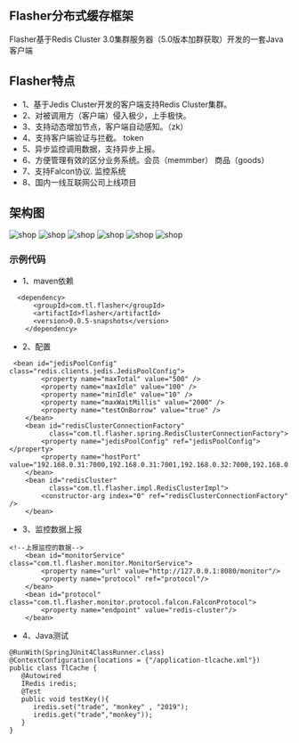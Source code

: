 Flasher分布式缓存框架
---

 Flasher基于Redis Cluster 3.0集群服务器（5.0版本加群获取）开发的一套Java客户端

## Flasher特点

* 1、基于Jedis Cluster开发的客户端支持Redis Cluster集群。
* 2、对被调用方（客户端）侵入极少，上手极快。
* 3、支持动态增加节点，客户端自动感知。（zk）
* 4、支持客户端验证与拦截。 token
* 5、异步监控调用数据，支持异步上报。
* 6、方便管理有效的区分业务系统。会员（memmber） 商品（goods）
* 7、支持Falcon协议. 监控系统
* 8、国内一线互联网公司上线项目

## 架构图

![shop](https://oss-weslie.oss-cn-shanghai.aliyuncs.com/data/github_content_pic/flasher-4.png)
![shop](https://oss-weslie.oss-cn-shanghai.aliyuncs.com/data/github_content_pic/flasher-0.png)
![shop](https://oss-weslie.oss-cn-shanghai.aliyuncs.com/data/github_content_pic/flasher-1.png)
![shop](https://oss-weslie.oss-cn-shanghai.aliyuncs.com/data/github_content_pic/flasher-2.png)
![shop](https://oss-weslie.oss-cn-shanghai.aliyuncs.com/data/github_content_pic/flasher-5.png)
![shop](https://oss-weslie.oss-cn-shanghai.aliyuncs.com/data/github_content_pic/flasher-6.png)

### 示例代码

* 1、maven依赖

```
  <dependency>
      <groupId>com.tl.flasher</groupId>
      <artifactId>flasher</artifactId>
      <version>0.0.5-snapshots</version>
    </dependency>
```

* 2、配置

```
 <bean id="jedisPoolConfig" class="redis.clients.jedis.JedisPoolConfig">
        <property name="maxTotal" value="500" />
        <property name="maxIdle" value="100" />
        <property name="minIdle" value="10" />
        <property name="maxWaitMillis" value="2000" />
        <property name="testOnBorrow" value="true" />
    </bean>
    <bean id="redisClusterConnectionFactory"
          class="com.tl.flasher.spring.RedisClusterConnectionFactory">
        <property name="jedisPoolConfig" ref="jedisPoolConfig"></property>
        <property name="hostPort" value="192.168.0.31:7000,192.168.0.31:7001,192.168.0.32:7000,192.168.0.32:7001,192.168.0.33:7000,192.168.0.33:7001"/>
    </bean>
    <bean id="redisCluster"
          class="com.tl.flasher.impl.RedisClusterImpl">
        <constructor-arg index="0" ref="redisClusterConnectionFactory" />
    </bean>
```
* 3、监控数据上报
```
<!--上报监控的数据-->
    <bean id="monitorService" class="com.tl.flasher.monitor.MonitorService">
        <property name="url" value="http://127.0.0.1:8080/monitor"/>
        <property name="protocol" ref="protocol"/>
    </bean>
    <bean id="protocol" class="com.tl.flasher.monitor.protocol.falcon.FalconProtocol">
        <property name="endpoint" value="redis-cluster"/>
    </bean>
```

* 4、Java测试

```
@RunWith(SpringJUnit4ClassRunner.class)
@ContextConfiguration(locations = {"/application-tlcache.xml"})
public class TlCache {
   @Autowired
   IRedis iredis;
   @Test
   public void testKey(){
      iredis.set("trade", "monkey" , "2019");
      iredis.get("trade","monkey"));
   }
}
```
